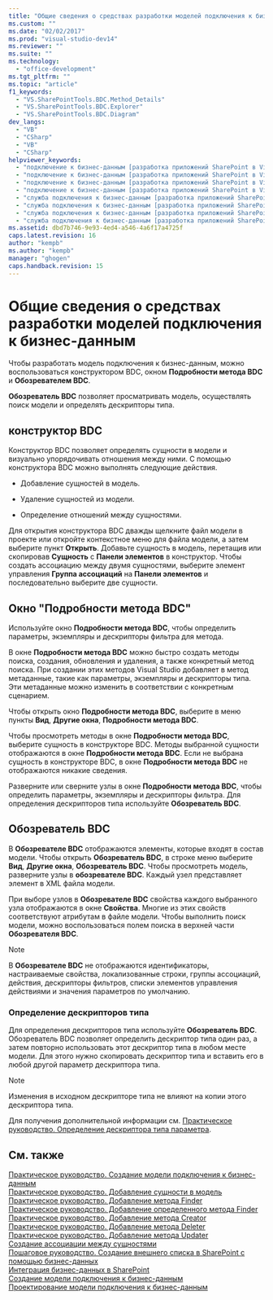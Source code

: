 ```yaml
---
title: "Общие сведения о средствах разработки моделей подключения к бизнес-данным | Microsoft Docs"
ms.custom: ""
ms.date: "02/02/2017"
ms.prod: "visual-studio-dev14"
ms.reviewer: ""
ms.suite: ""
ms.technology: 
  - "office-development"
ms.tgt_pltfrm: ""
ms.topic: "article"
f1_keywords: 
  - "VS.SharePointTools.BDC.Method_Details"
  - "VS.SharePointTools.BDC.Explorer"
  - "VS.SharePointTools.BDC.Diagram"
dev_langs: 
  - "VB"
  - "CSharp"
  - "VB"
  - "CSharp"
helpviewer_keywords: 
  - "подключение к бизнес-данным [разработка приложений SharePoint в Visual Studio], Обозреватель BDC"
  - "подключение к бизнес-данным [разработка приложений SharePoint в Visual Studio], конструктор"
  - "подключение к бизнес-данным [разработка приложений SharePoint в Visual Studio], сведения о методе"
  - "подключение к бизнес-данным [разработка приложений SharePoint в Visual Studio], визуальные средства"
  - "служба подключения к бизнес-данным [разработка приложений SharePoint в Visual Studio], Обозреватель BDC"
  - "служба подключения к бизнес-данным [разработка приложений SharePoint в Visual Studio], конструктор"
  - "служба подключения к бизнес-данным [разработка приложений SharePoint в Visual Studio], сведения о методе"
  - "служба подключения к бизнес-данным [разработка приложений SharePoint в Visual Studio], визуальные средства"
ms.assetid: dbd7b746-9e93-4ed4-a546-4a6f17a4725f
caps.latest.revision: 16
author: "kempb"
ms.author: "kempb"
manager: "ghogen"
caps.handback.revision: 15
---
```

# Общие сведения о средствах разработки моделей подключения к бизнес-данным
  Чтобы разработать модель подключения к бизнес\-данным, можно воспользоваться конструктором BDC, окном **Подробности метода BDC** и **Обозревателем BDC**.  
  
 **Обозреватель BDC** позволяет просматривать модель, осуществлять поиск модели и определять дескрипторы типа.  
  
## конструктор BDC  
 Конструктор BDC позволяет определять сущности в модели и визуально упорядочивать отношения между ними.  С помощью конструктора BDC можно выполнять следующие действия.  
  
-   Добавление сущностей в модель.  
  
-   Удаление сущностей из модели.  
  
-   Определение отношений между сущностями.  
  
 Для открытия конструктора BDC дважды щелкните файл модели в проекте или откройте контекстное меню для файла модели, а затем выберите пункт **Открыть**.  Добавьте сущность в модель, перетащив или скопировав **Сущность** с **Панели элементов** в конструктор.  Чтобы создать ассоциацию между двумя сущностями, выберите элемент управления **Группа ассоциаций** на **Панели элементов** и последовательно выберите две сущности.  
  
## Окно "Подробности метода BDC"  
 Используйте окно **Подробности метода BDC**, чтобы определить параметры, экземпляры и дескрипторы фильтра для метода.  
  
 В окне **Подробности метода BDC** можно быстро создать методы поиска, создания, обновления и удаления, а также конкретный метод поиска.  При создании этих методов Visual Studio добавляет в метод метаданные, такие как параметры, экземпляры и дескрипторы типа.  Эти метаданные можно изменить в соответствии с конкретным сценарием.  
  
 Чтобы открыть окно **Подробности метода BDC**, выберите в меню пункты **Вид**, **Другие окна**, **Подробности метода BDC**.  
  
 Чтобы просмотреть методы в окне **Подробности метода BDC**, выберите сущность в конструкторе BDC.  Методы выбранной сущности отображаются в окне **Подробности метода BDC**.  Если не выбрана сущность в конструкторе BDC, в окне **Подробности метода BDC** не отображаются никакие сведения.  
  
 Разверните или сверните узлы в окне **Подробности метода BDC**, чтобы определить параметры, экземпляры и дескрипторы фильтра.  Для определения дескрипторов типа используйте **Обозреватель BDC**.  
  
## Обозреватель BDC  
 В **Обозревателе BDC** отображаются элементы, которые входят в состав модели.  Чтобы открыть **Обозреватель BDC**, в строке меню выберите **Вид**, **Другие окна**, **Обозреватель BDC**.  Чтобы просмотреть модель, разверните узлы в **обозревателе BDC**.  Каждый узел представляет элемент в XML файла модели.  
  
 При выборе узлов в **Обозревателе BDC** свойства каждого выбранного узла отображаются в окне **Свойства**.  Многие из этих свойств соответствуют атрибутам в файле модели.  Чтобы выполнить поиск модели, можно воспользоваться полем поиска в верхней части **Обозревателя BDC**.  
  
> [!NOTE]  
>  В **Обозревателе BDC** не отображаются идентификаторы, настраиваемые свойства, локализованные строки, группы ассоциаций, действия, дескрипторы фильтров, списки элементов управления действиями и значения параметров по умолчанию.  
  
### Определение дескрипторов типа  
 Для определения дескрипторов типа используйте **Обозреватель BDC**.  Обозреватель BDC позволяет определить дескриптор типа один раз, а затем повторно использовать этот дескриптор типа в любом месте модели.  Для этого нужно скопировать дескриптор типа и вставить его в любой другой параметр дескриптора типа.  
  
> [!NOTE]  
>  Изменения в исходном дескрипторе типа не влияют на копии этого дескриптора типа.  
  
 Для получения дополнительной информации см. [Практическое руководство. Определение дескриптора типа параметра](../sharepoint/how-to-define-the-type-descriptor-of-a-parameter.md).  
  
## См. также  
 [Практическое руководство. Создание модели подключения к бизнес-данным](../sharepoint/how-to-create-a-bdc-model.md)   
 [Практическое руководство. Добавление сущности в модель](../sharepoint/how-to-add-an-entity-to-a-model.md)   
 [Практическое руководство. Добавление метода Finder](../sharepoint/how-to-add-a-finder-method.md)   
 [Практическое руководство. Добавление определенного метода Finder](../sharepoint/how-to-add-a-specific-finder-method.md)   
 [Практическое руководство. Добавление метода Creator](../sharepoint/how-to-add-a-creator-method.md)   
 [Практическое руководство. Добавление метода Deleter](../sharepoint/how-to-add-a-deleter-method.md)   
 [Практическое руководство. Добавление метода Updater](../sharepoint/how-to-add-an-updater-method.md)   
 [Создание ассоциации между сущностями](../sharepoint/creating-an-association-between-entities.md)   
 [Пошаговое руководство. Создание внешнего списка в SharePoint с помощью бизнес-данных](../sharepoint/walkthrough-creating-an-external-list-in-sharepoint-by-using-business-data.md)   
 [Интеграция бизнес-данных в SharePoint](../sharepoint/integrating-business-data-into-sharepoint.md)   
 [Создание модели подключения к бизнес-данным](../sharepoint/creating-a-business-data-connectivity-model.md)   
 [Проектирование модели подключения к бизнес-данным](../sharepoint/designing-a-business-data-connectivity-model.md)  
  
  